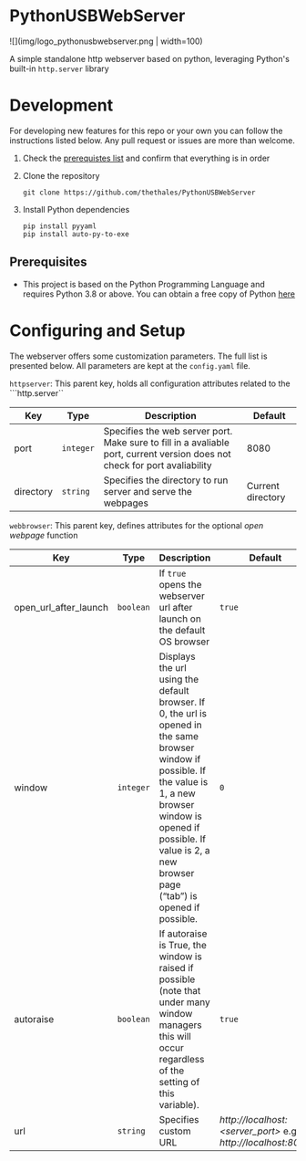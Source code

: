 # PythonUSBWebServer

![](img/logo_pythonusbwebserver.png | width=100)


A simple standalone http webserver based on python, leveraging Python's built-in ```http.server``` library




# Development


For developing new features for this repo or your own you can follow the instructions listed below. Any pull request or issues are more than welcome.

1. Check the [prerequistes list](README.md#Development##Prerequisites) and confirm that everything is in order
2. Clone the repository

    ```shell
    git clone https://github.com/thethales/PythonUSBWebServer

    ```

3. Install Python dependencies

    ```shell
    pip install pyyaml
    pip install auto-py-to-exe

    ```

## Prerequisites

- This project is based on the Python Programming Language and requires Python 3.8 or above. You can obtain a free copy of Python [here](https://www.python.org/downloads/)


# Configuring and Setup

The webserver offers some customization parameters. The full list is presented below. All parameters are kept at the ```config.yaml``` file.

```httpserver```: This parent key, holds all configuration attributes related to the ```http.server``
 
|Key|Type|Description|Default|
|---|----|-----------|-------|
|port|```integer```| Specifies the web server port. Make sure to fill in a avaliable port, current version does not check for port avaliability | 8080 |
|directory| ```string```| Specifies the directory to run server and serve the webpages| Current directory|

```webbrowser```: This parent key, defines attributes for the optional _open webpage_ function
 
|Key|Type|Description|Default|
|---|----|-----------|-------|
|open_url_after_launch| ```boolean```| If ```true``` opens the webserver url after launch on the default OS browser| ```true```|
|window| ```integer```| Displays the url using the default browser. If  0, the url is opened in the same browser window if possible. If the value is 1, a new browser window is opened if possible. If value is 2, a new browser page (“tab”) is opened if possible. | ```0```|
|autoraise| ```boolean``` | If autoraise is True, the window is raised if possible (note that under many window managers this will occur regardless of the setting of this variable). |```true```|
|url|```string``` |Specifies custom URL | _http://localhost:<server_port>_  e.g. _http://localhost:8080_|